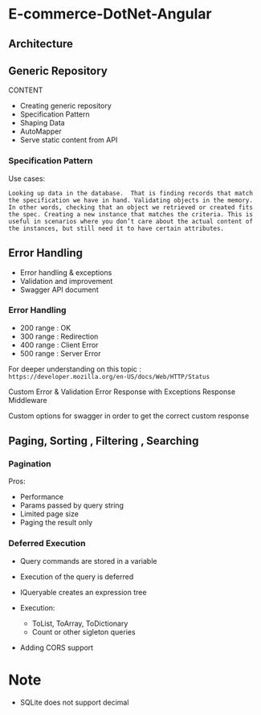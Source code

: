 # E-commerce-DotNet-Angular


## Architecture

## Generic Repository

CONTENT

- Creating generic repository
- Specification Pattern
- Shaping Data 
- AutoMapper 
- Serve static content from API 

### Specification Pattern 



Use cases:

`Looking up data in the database. 
That is finding records that match the specification we have in hand.
Validating objects in the memory. 
In other words, checking that an object we retrieved or created fits the spec.
Creating a new instance that matches the criteria. This is useful in scenarios where you don’t care about the actual content of the instances, but still need it to have certain attributes.`






## Error Handling

- Error handling & exceptions
- Validation and improvement
- Swagger API document

### Error Handling

 - 200 range : OK
 - 300 range : Redirection
 - 400 range : Client Error
 - 500 range : Server Error

For deeper understanding on this topic : `https://developer.mozilla.org/en-US/docs/Web/HTTP/Status`

Custom Error & Validation Error Response with Exceptions Response Middleware 

Custom options for swagger in order to get the correct custom response  

## Paging, Sorting , Filtering , Searching

### Pagination 

Pros:
- Performance
- Params passed by query string 
- Limited page size 
- Paging the result only

### Deferred Execution
- Query commands are stored in a variable
- Execution of the query is deferred
- IQueryable<T> creates an expression tree
- Execution: 
    - ToList, ToArray, ToDictionary
    - Count or other sigleton queries    

- Adding CORS support

# Note

- SQLite does not support decimal





